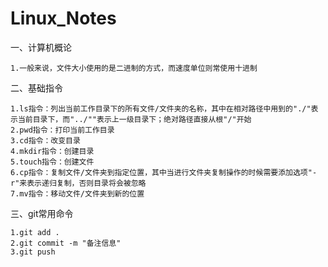 # Linux_Notes

一、计算机概论

    1.一般来说，文件大小使用的是二进制的方式，而速度单位则常使用十进制
  
 二、基础指令
 
    1.ls指令：列出当前工作目录下的所有文件/文件夹的名称，其中在相对路径中用到的"./"表示当前目录下，而"../""表示上一级目录下；绝对路径直接从根"/"开始
    2.pwd指令：打印当前工作目录
    3.cd指令：改变目录
    4.mkdir指令：创建目录
    5.touch指令：创建文件
    6.cp指令：复制文件/文件夹到指定位置，其中当进行文件夹复制操作的时候需要添加选项"-r"来表示递归复制，否则目录将会被忽略
    7.mv指令：移动文件/文件夹到新的位置
    
三、git常用命令
    
    1.git add .
    2.git commit -m "备注信息"
    3.git push
